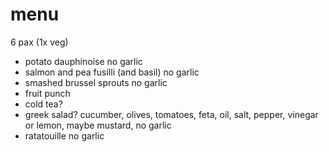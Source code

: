 # menu

6 pax (1x veg)

* potato dauphinoise no garlic
* salmon and pea fusilli (and basil) no garlic
* smashed brussel sprouts no garlic
* fruit punch
* cold tea?
* greek salad? cucumber, olives, tomatoes, feta, oil, salt, pepper, vinegar or lemon, maybe mustard, no garlic
* ratatouille no garlic
